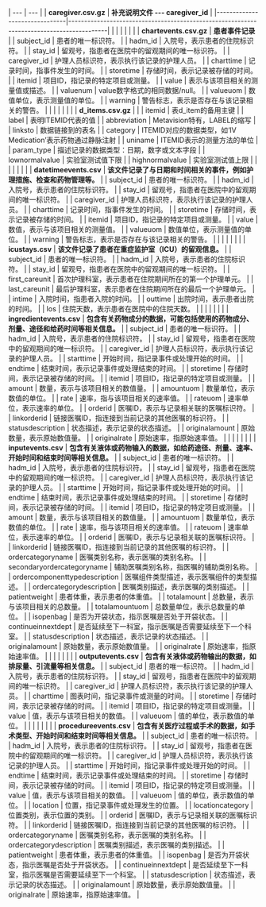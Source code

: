 |  --- |                  ---                                     |
| **caregiver.csv.gz**          | **补充说明文件 --- caregiver_id**                                                           |
|-------------------------------|------------------------------------------------------------------------------------------|
|                               |                                                                                          |
|                               |                                                                                          |
| **chartevents.csv.gz**        | **患者事件记录**                                                                         |
| subject_id                    | 患者的唯一标识符。                                                                       |
| hadm_id                       | 入院号，表示患者的住院标识符。                                                           |
| stay_id                       | 留观号，指患者在医院中的留观期间的唯一标识符。                                           |
| caregiver_id                  | 护理人员标识符，表示执行该记录的护理人员。                                               |
| charttime                     | 记录时间，指事件发生的时间。                                                             |
| storetime                     | 存储时间，表示记录被存储的时间。                                                         |
| itemid                        | 项目ID，指记录的特定项目或测量。                                                         |
| value                         | 表示与该项目相关的测量值或描述。                                                         |
| valuenum                      | value数字格式的相同数据/null。                                                           |
| valueuom                      | 数值单位，表示测量值的单位。                                                             |
| warning                       | 警告标志，表示是否存在与该记录相关的警告。                                               |
|                               |                                                                                          |
|                               |                                                                                          |
| **d_items.csv.gz**            |                                                                                          |
| itemid                        | 表d_item的备用主键                                                                       |
| label                         | 表明ITEMID代表的值                                                                       |
| abbreviation                  | Metavision特有，LABEL的缩写                                                              |
| linksto                       | 数据链接到的表名                                                                         |
| category                      | ITEMID对应的数据类型，如‘IV Medication’表示药物通过静脉注射                              |
| uniname                       | ITEMID表示的测量方法的单位                                                               |
| param_type                    | 描述记录的数据类型：日期，数字或文本字段                                                 |
| lownormalvalue                | 实验室测试值下限                                                                         |
| highnormalvalue               | 实验室测试值上限                                                                         |
|                               |                                                                                          |
|                               |                                                                                          |
| **datetimeevents.csv**        | **该文件记录了与日期和时间相关的事件，例如护理措施、检查和药物管理等。**                 |
| subject_id                    | 患者的唯一标识符。                                                                       |
| hadm_id                       | 入院号，表示患者的住院标识符。                                                           |
| stay_id                       | 留观号，指患者在医院中的留观期间的唯一标识符。                                           |
| caregiver_id                  | 护理人员标识符，表示执行该记录的护理人员。                                               |
| charttime                     | 记录时间，指事件发生的时间。                                                             |
| storetime                     | 存储时间，表示记录被存储的时间。                                                         |
| itemid                        | 项目ID，指记录的特定项目或测量。                                                         |
| value                         | 数值，表示与该项目相关的测量值。                                                         |
| valueuom                      | 数值单位，表示测量值的单位。                                                             |
| warning                       | 警告标志，表示是否存在与该记录相关的警告。                                               |
|                               |                                                                                          |
|                               |                                                                                          |
| **icustays.csv**              | **该文件记录了患者在重症监护室（ICU）的留观信息。**                                      |
| subject_id                    | 患者的唯一标识符。                                                                       |
| hadm_id                       | 入院号，表示患者的住院标识符。                                                           |
| stay_id                       | 留观号，指患者在医院中的留观期间的唯一标识符。                                           |
| first_careunit                | 首次护理科室，表示患者在住院期间所在的第一个护理单元。                                   |
| last_careunit                 | 最后护理科室，表示患者在住院期间所在的最后一个护理单元。                                 |
| intime                        | 入院时间，指患者入院的时间。                                                             |
| outtime                       | 出院时间，表示患者出院的时间。                                                           |
| los                           | 住院天数，表示患者在医院中的住院天数。                                                   |
|                               |                                                                                          |
|                               |                                                                                          |
| **ingredientevents.csv**      | **包含有关药物成分的数据，可能包括使用的药物成分、剂量、途径和给药时间等相关信息。**     |
| subject_id                    |  患者的唯一标识符。                                                                      |
| hadm_id                       |  入院号，表示患者的住院标识符。                                                          |
| stay_id                       |  留观号，指患者在医院中的留观期间的唯一标识符。                                          |
| caregiver_id                  |  护理人员标识符，表示执行该记录的护理人员。                                              |
| starttime                     |  开始时间，指记录事件或处理开始的时间。                                                  |
| endtime                       |  结束时间，表示记录事件或处理结束的时间。                                                |
| storetime                     |  存储时间，表示记录被存储的时间。                                                        |
| itemid                        |  项目ID，指记录的特定项目或测量。                                                        |
| amount                        |  数量，表示与该项目相关的数值量。                                                        |
| amountuom                     |  数量单位，表示数值的单位。                                                              |
| rate                          |  速率，指与该项目相关的速率值。                                                          |
| rateuom                       |  速率单位，表示速率的单位。                                                              |
| orderid                       |  医嘱ID，表示与记录相关联的医嘱标识符。                                                  |
| linkorderid                   |  链接医嘱ID，指连接到当前记录的其他医嘱的标识符。                                        |
| statusdescription             |  状态描述，表示记录的状态描述。                                                          |
| originalamount                |  原始数量，表示原始数值量。                                                              |
| originalrate                  |  原始速率，指原始速率值。                                                                |
|                               |                                                                                          |
|                               |                                                                                          |
| **inputevents.csv**           | **包含有关液体或药物输入的数据，如给药途径、剂量、速率、开始时间和结束时间等相关信息。** |
| subject_id                    |  患者的唯一标识符。                                                                      |
| hadm_id                       |  入院号，表示患者的住院标识符。                                                          |
| stay_id                       |  留观号，指患者在医院中的留观期间的唯一标识符。                                          |
| caregiver_id                  |  护理人员标识符，表示执行该记录的护理人员。                                              |
| starttime                     |  开始时间，指记录事件或处理开始的时间。                                                  |
| endtime                       |  结束时间，表示记录事件或处理结束的时间。                                                |
| storetime                     |  存储时间，表示记录被存储的时间。                                                        |
| itemid                        |  项目ID，指记录的特定项目或测量。                                                        |
| amount                        |  数量，表示与该项目相关的数值量。                                                        |
| amountuom                     |  数量单位，表示数值的单位。                                                              |
| rate                          |  速率，指与该项目相关的速率值。                                                          |
| rateuom                       |  速率单位，表示速率的单位。                                                              |
| orderid                       |  医嘱ID，表示与记录相关联的医嘱标识符。                                                  |
| linkorderid                   |  链接医嘱ID，指连接到当前记录的其他医嘱的标识符。                                        |
| ordercategoryname             |  医嘱类别名称，表示医嘱的类别名称。                                                      |
| secondaryordercategoryname    |  辅助医嘱类别名称，指医嘱的辅助类别名称。                                                |
| ordercomponenttypedescription |  医嘱组件类型描述，表示医嘱组件的类型描述。                                              |
| ordercategorydescription      |  医嘱类别描述，表示医嘱的类别描述。                                                      |
| patientweight                 |  患者体重，表示患者的体重值。                                                            |
| totalamount                   |  总数量，表示与该项目相关的总数量。                                                      |
| totalamountuom                |  总数量单位，表示总数量的单位。                                                          |
| isopenbag                     |  是否为开袋状态，指示医嘱是否处于开袋状态。                                              |
| continueinnextdept            |  是否延续至下一科室，指示医嘱是否需要延续至下一个科室。                                  |
| statusdescription             |  状态描述，表示记录的状态描述。                                                          |
| originalamount                |  原始数量，表示原始数值量。                                                              |
| originalrate                  |  原始速率，指原始速率值。                                                                |
|                               |                                                                                          |
|                               |                                                                                          |
| **outputevents.csv**          | **包含有关液体或药物输出的数据，如排尿量、引流量等相关信息。**                           |
| subject_id                    |  患者的唯一标识符。                                                                      |
| hadm_id                       |  入院号，表示患者的住院标识符。                                                          |
| stay_id                       |  留观号，指患者在医院中的留观期间的唯一标识符。                                          |
| caregiver_id                  |  护理人员标识符，表示执行该记录的护理人员。                                              |
| charttime                     |  图表时间，指记录事件或测量的时间。                                                      |
| storetime                     |  存储时间，表示记录被存储的时间。                                                        |
| itemid                        |  项目ID，指记录的特定项目或测量。                                                        |
| value                         |  值，表示与该项目相关的数值。                                                            |
| valueuom                      |  值的单位，表示数值的单位。                                                              |
|                               |                                                                                          |
|                               |                                                                                          |
| **procedureevents.csv**       | **包含有关医疗过程或手术的数据，如手术类型、开始时间和结束时间等相关信息。**             |
| subject_id                    |  患者的唯一标识符。                                                                      |
| hadm_id                       |  入院号，表示患者的住院标识符。                                                          |
| stay_id                       |  留观号，指患者在医院中的留观期间的唯一标识符。                                          |
| caregiver_id                  |  护理人员标识符，表示执行该记录的护理人员。                                              |
| starttime                     |  开始时间，指记录事件或处理开始的时间。                                                  |
| endtime                       |  结束时间，表示记录事件或处理结束的时间。                                                |
| storetime                     |  存储时间，表示记录被存储的时间。                                                        |
| itemid                        |  项目ID，指记录的特定项目或测量。                                                        |
| value                         |  值，表示与该项目相关的数值。                                                            |
| valueuom                      |  值的单位，表示数值的单位。                                                              |
| location                      |  位置，指记录事件或处理发生的位置。                                                      |
| locationcategory              |  位置类别，表示位置的类别。                                                              |
| orderid                       |  医嘱ID，表示与记录相关联的医嘱标识符。                                                  |
| linkorderid                   |  链接医嘱ID，指连接到当前记录的其他医嘱的标识符。                                        |
| ordercategoryname             |  医嘱类别名称，表示医嘱的类别名称。                                                      |
| ordercategorydescription      |  医嘱类别描述，表示医嘱的类别描述。                                                      |
| patientweight                 |  患者体重，表示患者的体重值。                                                            |
| isopenbag                     |  是否为开袋状态，指示医嘱是否处于开袋状态。                                              |
| continueinnextdept            |  是否延续至下一科室，指示医嘱是否需要延续至下一个科室。                                  |
| statusdescription             |  状态描述，表示记录的状态描述。                                                          |
| originalamount                |  原始数量，表示原始数值量。                                                              |
| originalrate                  |  原始速率，指原始速率值。                                                                |
